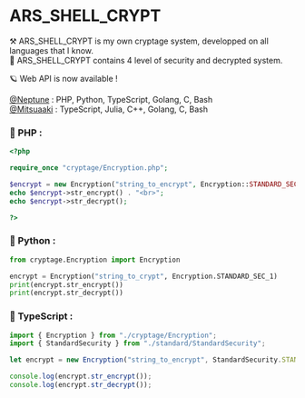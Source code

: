 # ARS_SHELL_CRYPT

⚒ ARS_SHELL_CRYPT is my own cryptage system, developped on all languages that I know.  
🔐 ARS_SHELL_CRYPT contains 4 level of security and decrypted system.  

🪐 Web API is now available !


[@Neptune](https://github.com/Neptune-Dev) : PHP, Python, TypeScript, Golang, C, Bash  
[@Mitsuaaki](https://github.com/Mitsuaaki) : TypeScript, Julia, C++, Golang, C, Bash  
  
### 📌 PHP :
```php
<?php

require_once "cryptage/Encryption.php";

$encrypt = new Encryption("string_to_encrypt", Encryption::STANDARD_SEC_1);
echo $encrypt->str_encrypt() . "<br>";
echo $encrypt->str_decrypt();

?>
```
  
### 📌 Python :  
```python
from cryptage.Encryption import Encryption

encrypt = Encryption("string_to_crypt", Encryption.STANDARD_SEC_1)
print(encrypt.str_encrypt())
print(encrypt.str_decrypt())
```
  
### 📌 TypeScript :
```typescript
import { Encryption } from "./cryptage/Encryption";
import { StandardSecurity } from "./standard/StandardSecurity";

let encrypt = new Encryption("string_to_encrypt", StandardSecurity.STANDARD_SEC_1);

console.log(encrypt.str_encrypt());
console.log(encrypt.str_decrypt());
```
